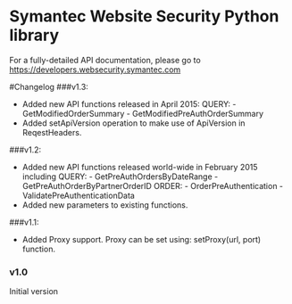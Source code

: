 # Symantec Website Security Python library
For a fully-detailed API documentation, please go to https://developers.websecurity.symantec.com

#Changelog
###v1.3:
 - Added new API functions released in April 2015:
   QUERY:
       - GetModifiedOrderSummary
       - GetModifiedPreAuthOrderSummary
 - Added setApiVersion operation to make use of ApiVersion in ReqestHeaders. 
 
 ###v1.2:
 - Added new API functions released world-wide in February 2015 including
   QUERY:
       - GetPreAuthOrdersByDateRange
       - GetPreAuthOrderByPartnerOrderID
   ORDER:
       - OrderPreAuthentication
       - ValidatePreAuthenticationData
 - Added new parameters to existing functions.
 
###v1.1:
 - Added Proxy support.
   Proxy can be set using:
       setProxy(url, port) 
   function.

### v1.0
Initial version 
